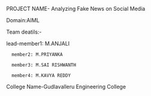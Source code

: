 PROJECT NAME- Analyzing Fake News on Social Media

Domain:AIML

Team deatils:-

  lead-member1: M.ANJALI
  
      member2: M.PRIYANKA
      
      member3: M.SAI RISHWANTH
      
      member4: M.KAVYA REDDY
      
College Name-Gudlavalleru Engineering College

